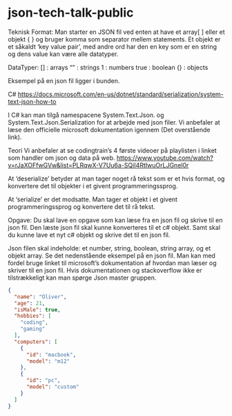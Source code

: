 # json-tech-talk-public

Teknisk Format:
Man starter en JSON fil ved enten at have et array[ ] eller et objekt { } og bruger komma som separator mellem statements. Et objekt er et såkaldt ‘key value pair’, med andre ord har den en key som er en string og dens value kan være alle datatyper.

DataTyper:
[] : arrays
“” : strings
1 : numbers
true : boolean
{} : objects

Eksempel på en json fil ligger i bunden.

C#
https://docs.microsoft.com/en-us/dotnet/standard/serialization/system-text-json-how-to

I C# kan man tilgå namespacene System.Text.Json. og System.Text.Json.Serialization for at arbejde med json filer. Vi anbefaler at læse den officielle microsoft dokumentation igennem (Det overstående link). 

Teori
Vi anbefaler at se codingtrain’s 4 første videoer på playlisten i linket som handler om json og data på web.
https://www.youtube.com/watch?v=rJaXOFfwGVw&list=PLRqwX-V7Uu6a-SQiI4RtIwuOrLJGnel0r

At ‘deserialize’ betyder at man tager noget rå tekst som er et hvis format, og konvertere det til objekter i et givent programmeringssprog. 

At ‘serialize’ er det modsatte. Man tager et objekt i et givent programmeringssprog og konvertere det til rå tekst.


Opgave:
Du skal lave en opgave som kan læse fra en json fil og skrive til en json fil. 
Den læste json fil skal kunne konverteres til et c# objekt. 
Samt skal du kunne lave et nyt c# objekt og skrive det til en json fil.

Json filen skal indeholde: et number, string, boolean, string array, og et objekt array.
Se det nedenstående eksempel på en json fil.
Man kan med fordel bruge linket til microsoft’s dokumentation af hvordan man læser og skriver til en json fil.
Hvis dokumentationen og stackoverflow ikke er tilstrækkeligt kan man spørge Json master gruppen.

```json
{
  "name": "Oliver",
  "age": 21,
  "isMale": true,
  "hobbies": [
    "coding",
    "gaming"
  ],
  "computers": [
    {
      "id": "macbook",
      "model": "m12"
    },
    {
      "id": "pc",
      "model": "custom"
    }
  ]
}
```
